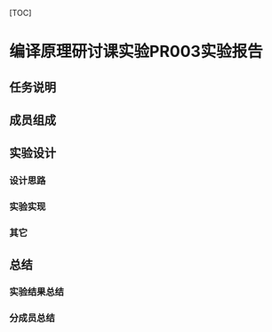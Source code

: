 [TOC]

# 编译原理研讨课实验PR003实验报告

## 任务说明

## 成员组成

## 实验设计

### 设计思路

### 实验实现

### 其它

## 总结

### 实验结果总结

### 分成员总结



